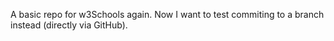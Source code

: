 A basic repo for w3Schools again.
Now I want to test commiting to a branch instead (directly via GitHub).
